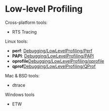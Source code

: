 # Low-level Profiling


Cross-platform tools:

- RTS Tracing


Linux tools:

- **perf**: [Debugging/LowLevelProfiling/Perf](debugging/low-level-profiling/perf)
- **PAPI**: [Debugging/LowLevelProfiling/PAPI](debugging/low-level-profiling/papi)
- **oprofile**[Debugging/LowLevelProfiling/oprofile](debugging/low-level-profiling/oprofile)
- **qprof**[Debugging/LowLevelProfiling/QProf](debugging/low-level-profiling/q-prof)


Mac & BSD tools:

- dtrace


Windows tools

- ETW
